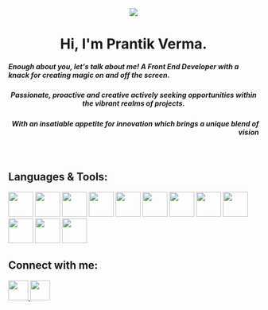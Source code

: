 <div align="center">
  <img src="https://i.pinimg.com/originals/31/ef/23/31ef23d9fe3271ed9f10720c898da1fe.gif">
</div>
<h1 align="center">Hi, I'm Prantik Verma.</h1>
<h5 align="left">Enough about you, let's talk about me! A Front End Developer with a knack for creating magic on and off the screen.</h5>
<h5 align="center">Passionate, proactive and creative actively seeking opportunities within the vibrant realms of projects. </h5>
<h5 align="right">With an insatiable appetite for innovation which brings a unique blend of vision</h5>
</div>
<br>
<div align="left">  
  <h2>Languages & Tools:</h2> 
  <img height="50px" width="50px" src="https://www.svgrepo.com/show/452228/html-5.svg">
  <img height="50px" width="50px" src="https://www.svgrepo.com/show/452185/css-3.svg">
  <img height="50" width="50" src="https://www.svgrepo.com/show/353925/javascript.svg">
  <img height="50" width="50" src="https://www.svgrepo.com/show/353498/bootstrap.svg">
  <img height="50" width="50" src="https://www.svgrepo.com/show/452202/figma.svg">
  <img height="50" width="50" src="https://www.svgrepo.com/show/452150/adobe-premiere.svg">
  <img height="50" width="50" src="https://www.svgrepo.com/show/452149/adobe-photoshop.svg">
  <img height="50" width="50" src="https://www.svgrepo.com/show/353488/blender.svg">
  <img height="50" width="50" src="https://upload.wikimedia.org/wikipedia/commons/thumb/1/18/C_Programming_Language.svg/695px-C_Programming_Language.svg.png">
  <img height="50" width="50" src="https://www.svgrepo.com/show/452091/python.svg">
  <img height="50" width="50" src="https://www.svgrepo.com/show/376337/node-js.svg">
  <img height="50" width="50" src="https://www.svgrepo.com/show/354202/postman-icon.svg">
  
</div>
<div align=left>
  <h2>Connect with me:</h2>
  <a href="https://www.linkedin.com/in/prantik-verma-7bb685259/"> <img height="40px" width="40px" src="https://www.svgrepo.com/show/452051/linkedin.svg"</a>
    <a href="https://twitter.com/Prantik41601609"> <img height="40px" width="40px" src="https://www.svgrepo.com/show/20626/twitter.svg"</a>
</div>
